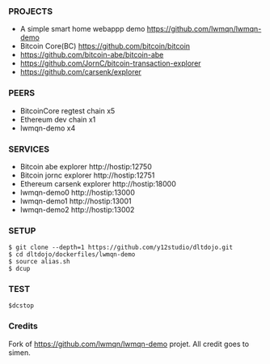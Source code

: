 ### PROJECTS
* A simple smart home webappp demo https://github.com/lwmqn/lwmqn-demo
* Bitcoin Core(BC) https://github.com/bitcoin/bitcoin
* https://github.com/bitcoin-abe/bitcoin-abe
* https://github.com/JornC/bitcoin-transaction-explorer
* https://github.com/carsenk/explorer

### PEERS
* BitcoinCore regtest chain x5
* Ethereum dev chain x1
* lwmqn-demo x4

### SERVICES
* Bitcoin abe explorer http://hostip:12750
* Bitcoin jornc explorer http://hostip:12751
* Ethereum carsenk explorer http://hostip:18000
* lwmqn-demo0 http://hostip:13000
* lwmqn-demo1 http://hostip:13001
* lwmqn-demo2 http://hostip:13002

### SETUP
```
$ git clone --depth=1 https://github.com/y12studio/dltdojo.git
$ cd dltdojo/dockerfiles/lwmqn-demo
$ source alias.sh
$ dcup
```
### TEST
```
$dcstop
```
### Credits

Fork of  https://github.com/lwmqn/lwmqn-demo projet. All credit goes to simen.
